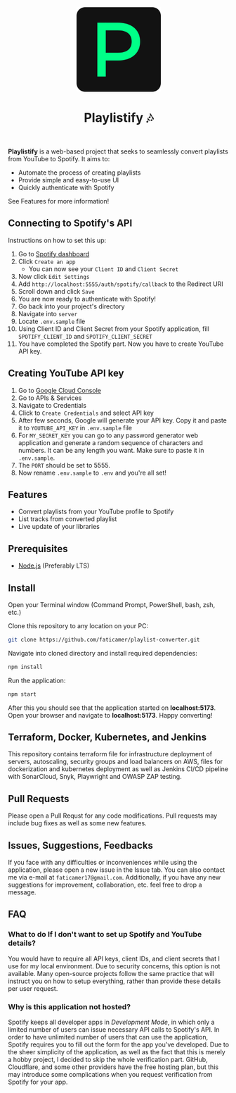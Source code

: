 <div align="center">
    <img src="./client/public/android-chrome-192x192.png">
    <h1>Playlistify 🎶</h1>
    <img src="https://img.shields.io/badge/license-Apache 2.0-red" alt="">
</div>

<b>Playlistify</b> is a web-based project that seeks to seamlessly convert playlists from YouTube to Spotify. It aims to:

- Automate the process of creating playlists
- Provide simple and easy-to-use UI
- Quickly authenticate with Spotify

See Features for more information!

Connecting to Spotify's API
---------------------------
Instructions on how to set this up:
1. Go to [Spotify dashboard](https://developer.spotify.com/dashboard)
1. Click `Create an app`
    - You can now see your `Client ID` and `Client Secret`
1. Now click `Edit Settings`
1. Add `http://localhost:5555/auth/spotify/callback` to the Redirect URI
1. Scroll down and click `Save`
1. You are now ready to authenticate with Spotify!
1. Go back into your project's directory
1. Navigate into `server`
1. Locate `.env.sample` file
1. Using Client ID and Client Secret from your Spotify application, fill `SPOTIFY_CLIENT_ID` and `SPOTIFY_CLIENT_SECRET`
1. You have completed the Spotify part. Now you have to create YouTube API key.

Creating YouTube API key
------------------------
1. Go to [Google Cloud Console](https://console.cloud.google.com)
1. Go to APIs & Services
1. Navigate to Credentials
1. Click to `Create Credentials` and select API key
1. After few seconds, Google will generate your API key. Copy it and paste it to `YOUTUBE_API_KEY` in `.env.sample` file
1. For `MY_SECRET_KEY` you can go to any password generator web application and generate a random sequence of characters and numbers. It can be any length you want. Make sure to paste it in `.env.sample`.
1. The `PORT` should be set to 5555.
1. Now rename `.env.sample` to `.env` and you're all set!


Features
--------

- Convert playlists from your YouTube profile to Spotify
- List tracks from converted playlist
- Live update of your libraries

Prerequisites
-------------

- [Node.js](https://nodejs.org/en) (Preferably LTS)

Install
-------

Open your Terminal window (Command Prompt, PowerShell, bash, zsh, etc.)

Clone this repository to any location on your PC:
```bash
git clone https://github.com/faticamer/playlist-converter.git
```
Navigate into cloned directory and install required dependencies:
```bash
npm install
```
Run the application:
```bash
npm start
```
After this you should see that the application started on <b>localhost:5173</b>. Open your browser and navigate to 
<b>localhost:5173</b>. Happy converting!

Terraform, Docker, Kubernetes, and Jenkins
-------------
This repository contains terraform file for infrastructure deployment of servers, autoscaling, security groups and load balancers on AWS, files for dockerization and kubernetes deployment as well as Jenkins CI/CD pipeline with SonarCloud, Snyk, Playwright and OWASP ZAP testing.

Pull Requests
-------------
Please open a Pull Requst for any code modifications. Pull requests may include bug fixes as well as some new features.

Issues, Suggestions, Feedbacks
------------------------------
If you face with any difficulties or inconveniences while using the application, please open a new issue in the Issue tab. You can also contact me via e-mail at `faticamer17@gmail.com`. Additionally, if you have any new suggestions for improvement, collaboration, etc. feel free to drop a message.

## FAQ

### What to do If I don't want to set up Spotify and YouTube details?

You would have to require all API keys, client IDs, and client secrets that I use for my local environment. Due to security concerns, this option is not available. Many open-source projects follow the same practice that will instruct you on how to setup everything, rather than provide these details per user request.

### Why is this application not hosted?

Spotify keeps all developer apps in *Development Mode*, in which only a limited number of users can issue necessary API calls to Spotify's API. In order to have unlimited number of users that can use the application, Spotify requires you to fill out the form for the app you've developed. Due to the sheer simplicity of the application, as well as the fact that this is merely a hobby project, I decided to skip the whole verification part. GitHub, Cloudflare, and some other providers have the free hosting plan, but this may introduce some complications when you request verification from Spotify for your app.